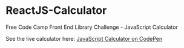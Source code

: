 # ReactJS-Calculator
Free Code Camp Front End Library Challenge - JavaScript Calculator

See the live calculator here: 
[JavaScript Calculator on CodePen](https://codepen.io/onegrumpybunny/full/LYVzeav)